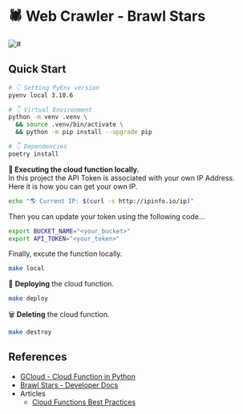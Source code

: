 # 🕷 Web Crawler - Brawl Stars

![#](https://img.shields.io/badge/python-3.10.6-blue.svg?logo=python&logoColor=white)

## Quick Start

```bash
# 👇 Setting PyEnv version
pyenv local 3.10.6

# 👇 Virtual Environment
python -m venv .venv \
  && source .venv/bin/activate \
  && python -m pip install --upgrade pip

# 👇 Dependencies
poetry install
```

**🦥 Executing the cloud function locally.**  
In this project the API Token is associated with your own IP Address.  
Here it is how you can get your own IP.

```bash
echo "🌎 Current IP: $(curl -s http://ipinfo.io/ip)"
```

Then you can update your token using the following code...

```bash
export BUCKET_NAME="<your_bucket>"
export API_TOKEN="<your_token>"
```

Finally, excute the function locally.

```bash
make local
```

🚀 **Deploying** the cloud function.

```bash
make deploy
```

🗑 **Deleting** the cloud function.

```bash
make destroy
```

## References

- [GCloud - Cloud Function in Python](https://codelabs.developers.google.com/codelabs/cloud-functions-python-http)
- [Brawl Stars - Developer Docs](https://developer.brawlstars.com)
- Articles
  - [Cloud Functions Best Practices](https://medium.com/google-cloud/cloud-functions-best-practices-1-4-get-the-environment-ready-af666af89f62)
